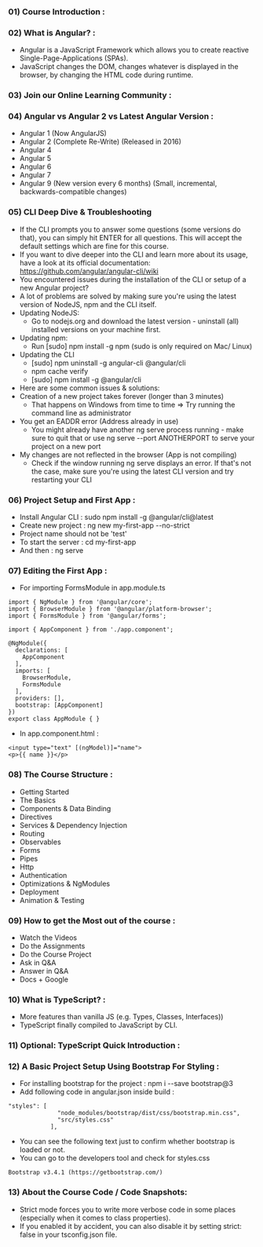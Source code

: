 ### 01) Course Introduction :

### 02) What is Angular? :
- Angular is a JavaScript Framework which allows you to create reactive Single-Page-Applications (SPAs).
- JavaScript changes the DOM, changes whatever is displayed in the browser, by changing the HTML code during runtime.

### 03) Join our Online Learning Community :

### 04) Angular vs Angular 2 vs Latest Angular Version :
- Angular 1 (Now AngularJS)
- Angular 2 (Complete Re-Write) (Released in 2016)
- Angular 4
- Angular 5
- Angular 6
- Angular 7
- Angular 9 (New version every 6 months) (Small, incremental, backwards-compatible changes)

### 05) CLI Deep Dive & Troubleshooting
- If the CLI prompts you to answer some questions (some versions do that), you can simply hit ENTER for all questions. This will accept the default settings which are fine for this course.
- If you want to dive deeper into the CLI and learn more about its usage, have a look at its official documentation: https://github.com/angular/angular-cli/wiki
- You encountered issues during the installation of the CLI or setup of a new Angular project?
- A lot of problems are solved by making sure you're using the latest version of NodeJS, npm and the CLI itself.
- Updating NodeJS:
    - Go to nodejs.org and download the latest version - uninstall (all) installed versions on your machine first.
- Updating npm:
    - Run [sudo] npm install -g npm  (sudo  is only required on Mac/ Linux)
- Updating the CLI
    - [sudo] npm uninstall -g angular-cli @angular/cli 
    - npm cache verify 
    - [sudo] npm install -g @angular/cli 
- Here are some common issues & solutions:
- Creation of a new project takes forever (longer than 3 minutes)
    - That happens on Windows from time to time => Try running the command line as administrator
- You get an EADDR error (Address already in use)
    - You might already have another ng serve process running - make sure to quit that or use ng serve --port ANOTHERPORT  to serve your project on a new port
- My changes are not reflected in the browser (App is not compiling)
    - Check if the window running ng serve displays an error. If that's not the case, make sure you're using the latest CLI version and try restarting your CLI

### 06) Project Setup and First App :
- Install Angular CLI : sudo npm install -g @angular/cli@latest
- Create new project : ng new my-first-app --no-strict
- Project name should not be 'test'
- To start the server : cd my-first-app
- And then : ng serve

### 07) Editing the First App : 
- For importing FormsModule in app.module.ts
```
import { NgModule } from '@angular/core';
import { BrowserModule } from '@angular/platform-browser';
import { FormsModule } from '@angular/forms';

import { AppComponent } from './app.component';

@NgModule({
  declarations: [
    AppComponent
  ],
  imports: [
    BrowserModule,
    FormsModule
  ],
  providers: [],
  bootstrap: [AppComponent]
})
export class AppModule { }
```

- In app.component.html :
```
<input type="text" [(ngModel)]="name">
<p>{{ name }}</p>
```

### 08) The Course Structure : 
- Getting Started
- The Basics
- Components & Data Binding
- Directives
- Services & Dependency Injection
- Routing
- Observables
- Forms
- Pipes
- Http
- Authentication
- Optimizations & NgModules
- Deployment
- Animation & Testing

### 09) How to get the Most out of the course :
- Watch the Videos
- Do the Assignments
- Do the Course Project
- Ask in Q&A
- Answer in Q&A
- Docs + Google

### 10) What is TypeScript? : 
- More features than vanilla JS (e.g. Types, Classes, Interfaces))
- TypeScript finally compiled to JavaScript by CLI.

### 11) Optional: TypeScript Quick Introduction :

### 12) A Basic Project Setup Using Bootstrap For Styling :
- For installing bootstrap for the project : npm i --save bootstrap@3
- Add following code in angular.json inside build :
```
"styles": [
              "node_modules/bootstrap/dist/css/bootstrap.min.css",
              "src/styles.css"
            ],
```
- You can see the following text just to confirm whether bootstrap is loaded or not.
- You can go to the developers tool and check for styles.css
```
Bootstrap v3.4.1 (https://getbootstrap.com/)
```

### 13) About the Course Code / Code Snapshots:
- Strict mode forces you to write more verbose code in some places (especially when it comes to class properties). 
- If you enabled it by accident, you can also disable it by setting strict: false in your tsconfig.json file.